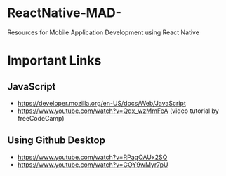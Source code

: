 # ReactNative-MAD-

Resources for Mobile Application Development using React Native

# Important Links

## JavaScript

- https://developer.mozilla.org/en-US/docs/Web/JavaScript
- https://www.youtube.com/watch?v=Qqx_wzMmFeA (video tutorial by freeCodeCamp)

## Using Github Desktop

- https://www.youtube.com/watch?v=RPagOAUx2SQ
- https://www.youtube.com/watch?v=GOY9wMyr7pU
